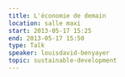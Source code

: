 ```yaml
---
title: L'économie de demain
location: salle maxi
start: 2013-05-17 15:25
end: 2013-05-17 15:50
type: Talk
speaker: louisdavid-benyayer
topic: sustainable-development
---
```


